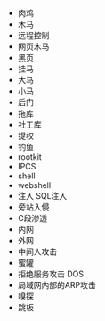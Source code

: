 - 肉鸡
- 木马
- 远程控制
- 网页木马
- 黑页
- 挂马
- 大马
- 小马
- 后门
- 拖库
- 社工库
- 提权
- 钓鱼
- rootkit
- IPCS
- shell
- webshell
- 注入  SQL注入
- 旁站入侵
- C段渗透
- 内网 
- 外网
- 中间人攻击
- 蜜罐
- 拒绝服务攻击  DOS
- 局域网内部的ARP攻击
- 嗅探
- 跳板